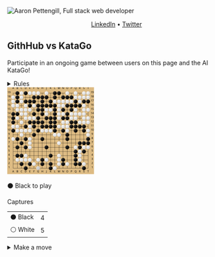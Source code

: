 ![Aaron Pettengill, Full stack web developer](https://github.com/airjp73/airjp73/assets/25882770/e0a7aae2-6b70-4a3e-9681-2e7b61e5774d)

<div align="center">
  
  [LinkedIn](https://www.linkedin.com/in/aaron-pettengill-7706846b/) • [Twitter](https://twitter.com/PettengillAaron)
  
</div>

## GithHub vs KataGo

Participate in an ongoing game between users on this page and the AI KataGo!

<details>
  <summary>Rules</summary>
  <ul>
    <li>Click on any legal move in the "Make a move" section below at any time to play a move for either player.</li>
    <li>Every 3 hours, a move will be played by KataGo with a low number of playouts.</li>
    <li>The game ends when KataGo passes or resigns.</li>
    <li>Completed games are stored in the <strong>history</strong> folder in this repo.</li>
  </ul>

</details>

<img src="./current/board_1760375495345.svg" />

<!-- MOVES START -->
<p>⚫️ Black<!-- --> to play</p><table><summary>Captures</summary><tr><td>⚫️ Black</td><td>4</td></tr><tr><td>⚪️ White</td><td>5</td></tr></table><details><summary>Make a move</summary><table><caption>Key</caption><tr><td>A1, B2, C3, etc...</td><td>Valid move (click to make a move)</td></tr><tr><td>⚫️</td><td>Occupied by Black</td></tr><tr><td>⚪️</td><td>Occupied by White</td></tr><tr><td>⭕️</td><td>Illegal move due to <a href="https://senseis.xmp.net/?Ko">Ko</a></td></tr><tr><td>💀</td><td>Illegal move due to<!-- --> <a href="https://senseis.xmp.net/?Suicide">self-capture</a></td></tr></table><table><caption>Choose a spot to move</caption><tr><td></td><td>A</td><td>B</td><td>C</td><td>D</td><td>E</td><td>F</td><td>G</td><td>H</td><td>J</td><td>K</td><td>L</td><td>M</td><td>N</td><td>O</td><td>P</td><td>Q</td><td>R</td><td>S</td><td>T</td></tr><tr><td>19</td><td>💀</td><td>⚫️</td><td>⚪️</td><td>⚫️</td><td>⚪️</td><td>⚪️</td><td>⚪️</td><td><a href="https://kifu-io-2.vercel.app//gh_game/move?point=ha&amp;stone=b">H19</a></td><td>⚪️</td><td><a href="https://kifu-io-2.vercel.app//gh_game/move?point=ja&amp;stone=b">K19</a></td><td>⚫️</td><td>⚫️</td><td><a href="https://kifu-io-2.vercel.app//gh_game/move?point=ma&amp;stone=b">N19</a></td><td>⚪️</td><td><a href="https://kifu-io-2.vercel.app//gh_game/move?point=oa&amp;stone=b">P19</a></td><td>⚪️</td><td>💀</td><td>⚪️</td><td>⚪️</td></tr><tr><td>18</td><td>⚪️</td><td>⚫️</td><td>⚪️</td><td><a href="https://kifu-io-2.vercel.app//gh_game/move?point=db&amp;stone=b">D18</a></td><td><a href="https://kifu-io-2.vercel.app//gh_game/move?point=eb&amp;stone=b">E18</a></td><td>⚫️</td><td>⚫️</td><td>⚫️</td><td>⚫️</td><td><a href="https://kifu-io-2.vercel.app//gh_game/move?point=jb&amp;stone=b">K18</a></td><td>⚫️</td><td><a href="https://kifu-io-2.vercel.app//gh_game/move?point=lb&amp;stone=b">M18</a></td><td>⚫️</td><td>⚫️</td><td>⚫️</td><td>⚪️</td><td>⚪️</td><td>⚪️</td><td>⚪️</td></tr><tr><td>17</td><td>⚪️</td><td>⚫️</td><td>⚪️</td><td>⚫️</td><td>⚫️</td><td>⚫️</td><td><a href="https://kifu-io-2.vercel.app//gh_game/move?point=gc&amp;stone=b">G17</a></td><td>⚫️</td><td><a href="https://kifu-io-2.vercel.app//gh_game/move?point=ic&amp;stone=b">J17</a></td><td>⚫️</td><td>⚪️</td><td>⚪️</td><td>⚪️</td><td>⚪️</td><td>⚪️</td><td>⚫️</td><td>⚪️</td><td>⚫️</td><td>⚫️</td></tr><tr><td>16</td><td>⚪️</td><td>⚪️</td><td>💀</td><td>⚪️</td><td>⚫️</td><td>⚪️</td><td>⚫️</td><td>⚫️</td><td>⚫️</td><td>⚫️</td><td>⚫️</td><td>⚪️</td><td>⚪️</td><td>⚫️</td><td>⚫️</td><td>⚫️</td><td>⚫️</td><td>⚪️</td><td>💀</td></tr><tr><td>15</td><td><a href="https://kifu-io-2.vercel.app//gh_game/move?point=ae&amp;stone=b">A15</a></td><td>⚪️</td><td>⚪️</td><td>⚪️</td><td>⚪️</td><td><a href="https://kifu-io-2.vercel.app//gh_game/move?point=fe&amp;stone=b">F15</a></td><td>⚫️</td><td>⚫️</td><td>⚪️</td><td>⚪️</td><td>⚫️</td><td>⚪️</td><td>⚫️</td><td><a href="https://kifu-io-2.vercel.app//gh_game/move?point=ne&amp;stone=b">O15</a></td><td>⚫️</td><td>⚪️</td><td><a href="https://kifu-io-2.vercel.app//gh_game/move?point=qe&amp;stone=b">R15</a></td><td>⚪️</td><td>⚪️</td></tr><tr><td>14</td><td>⚫️</td><td>⚫️</td><td>⚪️</td><td>⚪️</td><td><a href="https://kifu-io-2.vercel.app//gh_game/move?point=ef&amp;stone=b">E14</a></td><td>⚫️</td><td><a href="https://kifu-io-2.vercel.app//gh_game/move?point=gf&amp;stone=b">G14</a></td><td>⚫️</td><td>⚪️</td><td><a href="https://kifu-io-2.vercel.app//gh_game/move?point=jf&amp;stone=b">K14</a></td><td>⚫️</td><td>⚪️</td><td>⚪️</td><td>⚫️</td><td>⚪️</td><td>⚪️</td><td>⚪️</td><td>⚪️</td><td>💀</td></tr><tr><td>13</td><td>⚫️</td><td>⚪️</td><td>💀</td><td>⚪️</td><td>⚪️</td><td>⚪️</td><td>⚫️</td><td><a href="https://kifu-io-2.vercel.app//gh_game/move?point=hg&amp;stone=b">H13</a></td><td>⚫️</td><td>⚫️</td><td>⚫️</td><td>⚪️</td><td>⚫️</td><td>⚫️</td><td>⚪️</td><td>⚪️</td><td>💀</td><td>⚪️</td><td>⚪️</td></tr><tr><td>12</td><td>⚫️</td><td><a href="https://kifu-io-2.vercel.app//gh_game/move?point=bh&amp;stone=b">B12</a></td><td>⚪️</td><td><a href="https://kifu-io-2.vercel.app//gh_game/move?point=dh&amp;stone=b">D12</a></td><td>⚫️</td><td>⚫️</td><td>⚫️</td><td>⚫️</td><td><a href="https://kifu-io-2.vercel.app//gh_game/move?point=ih&amp;stone=b">J12</a></td><td>⚫️</td><td>⚫️</td><td><a href="https://kifu-io-2.vercel.app//gh_game/move?point=lh&amp;stone=b">M12</a></td><td>⚪️</td><td>⚪️</td><td>⚫️</td><td>⚫️</td><td>⚪️</td><td>⚪️</td><td>⚪️</td></tr><tr><td>11</td><td>⚪️</td><td>⚪️</td><td><a href="https://kifu-io-2.vercel.app//gh_game/move?point=ci&amp;stone=b">C11</a></td><td>⚫️</td><td>⚪️</td><td>⚫️</td><td><a href="https://kifu-io-2.vercel.app//gh_game/move?point=gi&amp;stone=b">G11</a></td><td>⚫️</td><td>⚫️</td><td>⚫️</td><td>⚫️</td><td>⚪️</td><td>⚪️</td><td>⚪️</td><td>⚫️</td><td>⚫️</td><td>⚫️</td><td>⚫️</td><td><a href="https://kifu-io-2.vercel.app//gh_game/move?point=si&amp;stone=b">T11</a></td></tr><tr><td>10</td><td>⚫️</td><td>⚪️</td><td>⚪️</td><td>⚪️</td><td>⚪️</td><td><a href="https://kifu-io-2.vercel.app//gh_game/move?point=fj&amp;stone=b">F10</a></td><td>⚫️</td><td>⚪️</td><td>⚪️</td><td>⚪️</td><td>⚫️</td><td><a href="https://kifu-io-2.vercel.app//gh_game/move?point=lj&amp;stone=b">M10</a></td><td>⚫️</td><td>⚪️</td><td><a href="https://kifu-io-2.vercel.app//gh_game/move?point=oj&amp;stone=b">P10</a></td><td>⚫️</td><td><a href="https://kifu-io-2.vercel.app//gh_game/move?point=qj&amp;stone=b">R10</a></td><td>⚫️</td><td>⚪️</td></tr><tr><td>9</td><td><a href="https://kifu-io-2.vercel.app//gh_game/move?point=ak&amp;stone=b">A9</a></td><td><a href="https://kifu-io-2.vercel.app//gh_game/move?point=bk&amp;stone=b">B9</a></td><td>⚪️</td><td><a href="https://kifu-io-2.vercel.app//gh_game/move?point=dk&amp;stone=b">D9</a></td><td><a href="https://kifu-io-2.vercel.app//gh_game/move?point=ek&amp;stone=b">E9</a></td><td>⚫️</td><td><a href="https://kifu-io-2.vercel.app//gh_game/move?point=gk&amp;stone=b">G9</a></td><td><a href="https://kifu-io-2.vercel.app//gh_game/move?point=hk&amp;stone=b">H9</a></td><td><a href="https://kifu-io-2.vercel.app//gh_game/move?point=ik&amp;stone=b">J9</a></td><td><a href="https://kifu-io-2.vercel.app//gh_game/move?point=jk&amp;stone=b">K9</a></td><td>⚪️</td><td>⚪️</td><td><a href="https://kifu-io-2.vercel.app//gh_game/move?point=mk&amp;stone=b">N9</a></td><td>⚫️</td><td><a href="https://kifu-io-2.vercel.app//gh_game/move?point=ok&amp;stone=b">P9</a></td><td><a href="https://kifu-io-2.vercel.app//gh_game/move?point=pk&amp;stone=b">Q9</a></td><td><a href="https://kifu-io-2.vercel.app//gh_game/move?point=qk&amp;stone=b">R9</a></td><td><a href="https://kifu-io-2.vercel.app//gh_game/move?point=rk&amp;stone=b">S9</a></td><td>⚪️</td></tr><tr><td>8</td><td>⚪️</td><td>⚫️</td><td><a href="https://kifu-io-2.vercel.app//gh_game/move?point=cl&amp;stone=b">C8</a></td><td>⚫️</td><td>⚪️</td><td><a href="https://kifu-io-2.vercel.app//gh_game/move?point=fl&amp;stone=b">F8</a></td><td><a href="https://kifu-io-2.vercel.app//gh_game/move?point=gl&amp;stone=b">G8</a></td><td>⚫️</td><td><a href="https://kifu-io-2.vercel.app//gh_game/move?point=il&amp;stone=b">J8</a></td><td><a href="https://kifu-io-2.vercel.app//gh_game/move?point=jl&amp;stone=b">K8</a></td><td><a href="https://kifu-io-2.vercel.app//gh_game/move?point=kl&amp;stone=b">L8</a></td><td><a href="https://kifu-io-2.vercel.app//gh_game/move?point=ll&amp;stone=b">M8</a></td><td><a href="https://kifu-io-2.vercel.app//gh_game/move?point=ml&amp;stone=b">N8</a></td><td>⚫️</td><td><a href="https://kifu-io-2.vercel.app//gh_game/move?point=ol&amp;stone=b">P8</a></td><td><a href="https://kifu-io-2.vercel.app//gh_game/move?point=pl&amp;stone=b">Q8</a></td><td><a href="https://kifu-io-2.vercel.app//gh_game/move?point=ql&amp;stone=b">R8</a></td><td><a href="https://kifu-io-2.vercel.app//gh_game/move?point=rl&amp;stone=b">S8</a></td><td>⚫️</td></tr><tr><td>7</td><td><a href="https://kifu-io-2.vercel.app//gh_game/move?point=am&amp;stone=b">A7</a></td><td><a href="https://kifu-io-2.vercel.app//gh_game/move?point=bm&amp;stone=b">B7</a></td><td>⚫️</td><td><a href="https://kifu-io-2.vercel.app//gh_game/move?point=dm&amp;stone=b">D7</a></td><td>⚪️</td><td><a href="https://kifu-io-2.vercel.app//gh_game/move?point=fm&amp;stone=b">F7</a></td><td><a href="https://kifu-io-2.vercel.app//gh_game/move?point=gm&amp;stone=b">G7</a></td><td><a href="https://kifu-io-2.vercel.app//gh_game/move?point=hm&amp;stone=b">H7</a></td><td><a href="https://kifu-io-2.vercel.app//gh_game/move?point=im&amp;stone=b">J7</a></td><td><a href="https://kifu-io-2.vercel.app//gh_game/move?point=jm&amp;stone=b">K7</a></td><td><a href="https://kifu-io-2.vercel.app//gh_game/move?point=km&amp;stone=b">L7</a></td><td>⚪️</td><td><a href="https://kifu-io-2.vercel.app//gh_game/move?point=mm&amp;stone=b">N7</a></td><td><a href="https://kifu-io-2.vercel.app//gh_game/move?point=nm&amp;stone=b">O7</a></td><td><a href="https://kifu-io-2.vercel.app//gh_game/move?point=om&amp;stone=b">P7</a></td><td><a href="https://kifu-io-2.vercel.app//gh_game/move?point=pm&amp;stone=b">Q7</a></td><td>⚫️</td><td>⚫️</td><td>⚫️</td></tr><tr><td>6</td><td><a href="https://kifu-io-2.vercel.app//gh_game/move?point=an&amp;stone=b">A6</a></td><td>⚫️</td><td><a href="https://kifu-io-2.vercel.app//gh_game/move?point=cn&amp;stone=b">C6</a></td><td>⚫️</td><td>⚪️</td><td><a href="https://kifu-io-2.vercel.app//gh_game/move?point=fn&amp;stone=b">F6</a></td><td><a href="https://kifu-io-2.vercel.app//gh_game/move?point=gn&amp;stone=b">G6</a></td><td><a href="https://kifu-io-2.vercel.app//gh_game/move?point=hn&amp;stone=b">H6</a></td><td>⚫️</td><td><a href="https://kifu-io-2.vercel.app//gh_game/move?point=jn&amp;stone=b">K6</a></td><td><a href="https://kifu-io-2.vercel.app//gh_game/move?point=kn&amp;stone=b">L6</a></td><td><a href="https://kifu-io-2.vercel.app//gh_game/move?point=ln&amp;stone=b">M6</a></td><td><a href="https://kifu-io-2.vercel.app//gh_game/move?point=mn&amp;stone=b">N6</a></td><td>⚫️</td><td><a href="https://kifu-io-2.vercel.app//gh_game/move?point=on&amp;stone=b">P6</a></td><td>⚪️</td><td>⚫️</td><td>⚪️</td><td>⚪️</td></tr><tr><td>5</td><td><a href="https://kifu-io-2.vercel.app//gh_game/move?point=ao&amp;stone=b">A5</a></td><td><a href="https://kifu-io-2.vercel.app//gh_game/move?point=bo&amp;stone=b">B5</a></td><td><a href="https://kifu-io-2.vercel.app//gh_game/move?point=co&amp;stone=b">C5</a></td><td><a href="https://kifu-io-2.vercel.app//gh_game/move?point=do&amp;stone=b">D5</a></td><td><a href="https://kifu-io-2.vercel.app//gh_game/move?point=eo&amp;stone=b">E5</a></td><td><a href="https://kifu-io-2.vercel.app//gh_game/move?point=fo&amp;stone=b">F5</a></td><td><a href="https://kifu-io-2.vercel.app//gh_game/move?point=go&amp;stone=b">G5</a></td><td><a href="https://kifu-io-2.vercel.app//gh_game/move?point=ho&amp;stone=b">H5</a></td><td><a href="https://kifu-io-2.vercel.app//gh_game/move?point=io&amp;stone=b">J5</a></td><td><a href="https://kifu-io-2.vercel.app//gh_game/move?point=jo&amp;stone=b">K5</a></td><td><a href="https://kifu-io-2.vercel.app//gh_game/move?point=ko&amp;stone=b">L5</a></td><td><a href="https://kifu-io-2.vercel.app//gh_game/move?point=lo&amp;stone=b">M5</a></td><td><a href="https://kifu-io-2.vercel.app//gh_game/move?point=mo&amp;stone=b">N5</a></td><td><a href="https://kifu-io-2.vercel.app//gh_game/move?point=no&amp;stone=b">O5</a></td><td><a href="https://kifu-io-2.vercel.app//gh_game/move?point=oo&amp;stone=b">P5</a></td><td>⚫️</td><td>⚪️</td><td>⚫️</td><td><a href="https://kifu-io-2.vercel.app//gh_game/move?point=so&amp;stone=b">T5</a></td></tr><tr><td>4</td><td><a href="https://kifu-io-2.vercel.app//gh_game/move?point=ap&amp;stone=b">A4</a></td><td>⚫️</td><td>⚫️</td><td>⚪️</td><td><a href="https://kifu-io-2.vercel.app//gh_game/move?point=ep&amp;stone=b">E4</a></td><td><a href="https://kifu-io-2.vercel.app//gh_game/move?point=fp&amp;stone=b">F4</a></td><td><a href="https://kifu-io-2.vercel.app//gh_game/move?point=gp&amp;stone=b">G4</a></td><td><a href="https://kifu-io-2.vercel.app//gh_game/move?point=hp&amp;stone=b">H4</a></td><td><a href="https://kifu-io-2.vercel.app//gh_game/move?point=ip&amp;stone=b">J4</a></td><td>⚫️</td><td><a href="https://kifu-io-2.vercel.app//gh_game/move?point=kp&amp;stone=b">L4</a></td><td>⚪️</td><td><a href="https://kifu-io-2.vercel.app//gh_game/move?point=mp&amp;stone=b">N4</a></td><td><a href="https://kifu-io-2.vercel.app//gh_game/move?point=np&amp;stone=b">O4</a></td><td><a href="https://kifu-io-2.vercel.app//gh_game/move?point=op&amp;stone=b">P4</a></td><td>⚫️</td><td>⚪️</td><td><a href="https://kifu-io-2.vercel.app//gh_game/move?point=rp&amp;stone=b">S4</a></td><td><a href="https://kifu-io-2.vercel.app//gh_game/move?point=sp&amp;stone=b">T4</a></td></tr><tr><td>3</td><td><a href="https://kifu-io-2.vercel.app//gh_game/move?point=aq&amp;stone=b">A3</a></td><td>⚪️</td><td>⚪️</td><td>⚪️</td><td>⚪️</td><td><a href="https://kifu-io-2.vercel.app//gh_game/move?point=fq&amp;stone=b">F3</a></td><td>⚪️</td><td>⚫️</td><td>⚪️</td><td><a href="https://kifu-io-2.vercel.app//gh_game/move?point=jq&amp;stone=b">K3</a></td><td><a href="https://kifu-io-2.vercel.app//gh_game/move?point=kq&amp;stone=b">L3</a></td><td>⚪️</td><td>⚫️</td><td><a href="https://kifu-io-2.vercel.app//gh_game/move?point=nq&amp;stone=b">O3</a></td><td><a href="https://kifu-io-2.vercel.app//gh_game/move?point=oq&amp;stone=b">P3</a></td><td>⚫️</td><td>⚪️</td><td><a href="https://kifu-io-2.vercel.app//gh_game/move?point=rq&amp;stone=b">S3</a></td><td><a href="https://kifu-io-2.vercel.app//gh_game/move?point=sq&amp;stone=b">T3</a></td></tr><tr><td>2</td><td><a href="https://kifu-io-2.vercel.app//gh_game/move?point=ar&amp;stone=b">A2</a></td><td><a href="https://kifu-io-2.vercel.app//gh_game/move?point=br&amp;stone=b">B2</a></td><td>⚫️</td><td><a href="https://kifu-io-2.vercel.app//gh_game/move?point=dr&amp;stone=b">D2</a></td><td>⚫️</td><td>⚪️</td><td><a href="https://kifu-io-2.vercel.app//gh_game/move?point=gr&amp;stone=b">G2</a></td><td>⚫️</td><td><a href="https://kifu-io-2.vercel.app//gh_game/move?point=ir&amp;stone=b">J2</a></td><td>⚫️</td><td><a href="https://kifu-io-2.vercel.app//gh_game/move?point=kr&amp;stone=b">L2</a></td><td>⚪️</td><td>⚫️</td><td>⚪️</td><td><a href="https://kifu-io-2.vercel.app//gh_game/move?point=or&amp;stone=b">P2</a></td><td>⚫️</td><td>⚫️</td><td>⚪️</td><td><a href="https://kifu-io-2.vercel.app//gh_game/move?point=sr&amp;stone=b">T2</a></td></tr><tr><td>1</td><td><a href="https://kifu-io-2.vercel.app//gh_game/move?point=as&amp;stone=b">A1</a></td><td><a href="https://kifu-io-2.vercel.app//gh_game/move?point=bs&amp;stone=b">B1</a></td><td><a href="https://kifu-io-2.vercel.app//gh_game/move?point=cs&amp;stone=b">C1</a></td><td>⚫️</td><td><a href="https://kifu-io-2.vercel.app//gh_game/move?point=es&amp;stone=b">E1</a></td><td><a href="https://kifu-io-2.vercel.app//gh_game/move?point=fs&amp;stone=b">F1</a></td><td>⚪️</td><td><a href="https://kifu-io-2.vercel.app//gh_game/move?point=hs&amp;stone=b">H1</a></td><td><a href="https://kifu-io-2.vercel.app//gh_game/move?point=is&amp;stone=b">J1</a></td><td>⚫️</td><td>⚪️</td><td><a href="https://kifu-io-2.vercel.app//gh_game/move?point=ls&amp;stone=b">M1</a></td><td><a href="https://kifu-io-2.vercel.app//gh_game/move?point=ms&amp;stone=b">N1</a></td><td><a href="https://kifu-io-2.vercel.app//gh_game/move?point=ns&amp;stone=b">O1</a></td><td><a href="https://kifu-io-2.vercel.app//gh_game/move?point=os&amp;stone=b">P1</a></td><td><a href="https://kifu-io-2.vercel.app//gh_game/move?point=ps&amp;stone=b">Q1</a></td><td><a href="https://kifu-io-2.vercel.app//gh_game/move?point=qs&amp;stone=b">R1</a></td><td>⚫️</td><td><a href="https://kifu-io-2.vercel.app//gh_game/move?point=ss&amp;stone=b">T1</a></td></tr></table></details>
<!-- MOVES END -->
